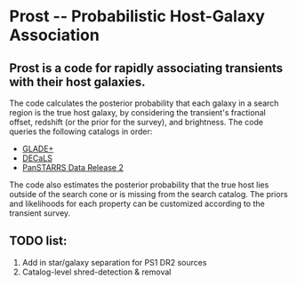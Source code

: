 # Prost -- Probabilistic Host-Galaxy Association
## Prost is a code for rapidly associating transients with their host galaxies. 
The code calculates the posterior probability that each galaxy in a search region is the true host galaxy, by considering
the transient's fractional offset, redshift (or the prior for the survey), and brightness. The code queries the following catalogs in order: 
* <a href="https://ui.adsabs.harvard.edu/abs/2022MNRAS.514.1403D">GLADE+</a>  
* <a href="https://ui.adsabs.harvard.edu/abs/2019AJ....157..168D">DECaLS</a>
* <a href="https://ui.adsabs.harvard.edu/abs/2016arXiv161205560C">PanSTARRS Data Release 2</a>

The code also estimates the posterior probability that the true host lies outside of the search cone or is missing from the search catalog. The priors and likelihoods for each property can be customized according to the transient survey.

## TODO list: 
1. Add in star/galaxy separation for PS1 DR2 sources
2. Catalog-level shred-detection & removal
